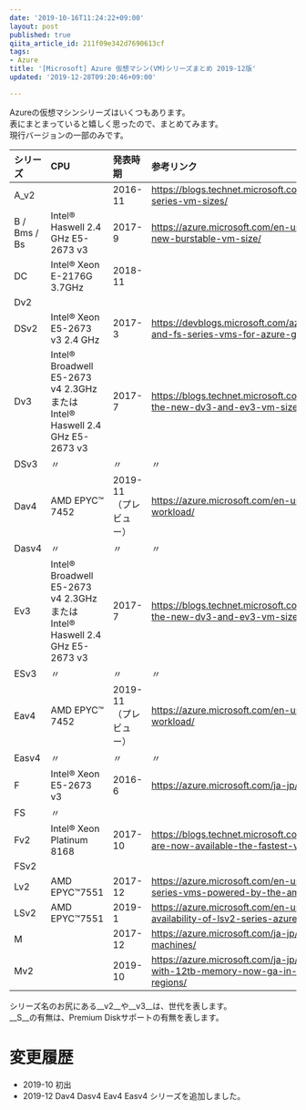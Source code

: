 ```yaml
---
date: '2019-10-16T11:24:22+09:00'
layout: post
published: true
qiita_article_id: 211f09e342d7690613cf
tags:
- Azure
title: '[Microsoft] Azure 仮想マシン(VM)シリーズまとめ 2019-12版'
updated: '2019-12-28T09:20:46+09:00'

---
```

Azureの仮想マシンシリーズはいくつもあります。  
表にまとまっていると嬉しく思ったので、まとめてみます。  
現行バージョンの一部のみです。  
  
| シリーズ | CPU | 発表時期 |参考リンク |  
|:--|:--|:--|:--|  
| A_v2 || 2016-11 | https://blogs.technet.microsoft.com/jpitpro/2016/12/07/new-av2-series-vm-sizes/ |  
|B / Bms / Bs|Intel® Haswell 2.4 GHz E5-2673 v3|2017-9|https://azure.microsoft.com/en-us/blog/introducing-b-series-our-new-burstable-vm-size/|  
| DC | Intel® Xeon E-2176G 3.7GHz | 2018-11 ||  
| Dv2||||  
| DSv2 |Intel® Xeon E5-2673 v3 2.4 GHz |2017-3|https://devblogs.microsoft.com/azuregov/announcing-dsv2-series-and-fs-series-vms-for-azure-government/|  
| Dv3 |Intel® Broadwell E5-2673 v4 2.3GHz または　Intel® Haswell 2.4 GHz E5-2673 v3 | 2017-7 |https://blogs.technet.microsoft.com/jpitpro/2017/08/01/introducing-the-new-dv3-and-ev3-vm-sizes/|  
| DSv3 |〃|〃|〃|  
| Dav4 |AMD EPYC™ 7452 | 2019-11 （プレビュー）| https://azure.microsoft.com/en-us/blog/azure-iaas-for-every-workload/ |  
| Dasv4 |〃|〃|〃|  
| Ev3 |Intel® Broadwell E5-2673 v4 2.3GHz または　Intel® Haswell 2.4 GHz E5-2673 v3 | 2017-7 |https://blogs.technet.microsoft.com/jpitpro/2017/08/01/introducing-the-new-dv3-and-ev3-vm-sizes/|  
| ESv3 |〃|〃|〃|  
| Eav4 |AMD EPYC™ 7452|2019-11（プレビュー）|https://azure.microsoft.com/en-us/blog/azure-iaas-for-every-workload/|  
| Easv4 |〃|〃|〃|  
| F | Intel® Xeon E5-2673 v3 |2016-6|https://azure.microsoft.com/ja-jp/blog/f-series-vm-size/|  
| FS |〃|||  
| Fv2  |  Intel® Xeon Platinum 8168  |2017-10|https://blogs.technet.microsoft.com/jpitpro/2017/10/26/fv2-vms-are-now-available-the-fastest-vms-on-azure/|  
| FSv2 ||||  
| Lv2  | AMD EPYC™7551  | 2017-12 |https://azure.microsoft.com/en-us/blog/announcing-the-lv2-series-vms-powered-by-the-amd-epyc-processor/|  
|LSv2|AMD EPYC™7551 |2019-1|https://azure.microsoft.com/en-us/blog/announcing-the-general-availability-of-lsv2-series-azure-virtual-machines/|  
| M ||2017-12|https://azure.microsoft.com/ja-jp/updates/m-series-virtual-machines/|  
| Mv2 ||2019-10|https://azure.microsoft.com/ja-jp/updates/azure-mv2-series-vms-with-12tb-memory-now-ga-in-us-west-2-us-east-us-east-2-regions/|  
  
シリーズ名のお尻にある__v2__や__v3__は、世代を表します。  
__S__の有無は、Premium Diskサポートの有無を表します。  
  
# 変更履歴  
  
* 2019-10 初出  
* 2019-12 Dav4 Dasv4 Eav4 Easv4 シリーズを追加しました。  
